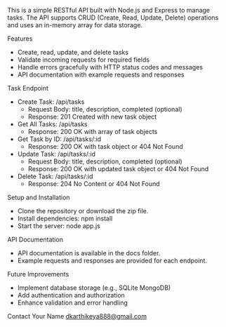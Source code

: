 This is a simple RESTful API built with Node.js and Express to manage tasks.
The API supports CRUD (Create, Read, Update, Delete) operations and uses an in-memory array for data storage.

Features
- Create, read, update, and delete tasks
- Validate incoming requests for required fields
- Handle errors gracefully with HTTP status codes and messages
- API documentation with example requests and responses

Task Endpoint
- Create Task: /api/tasks
    - Request Body: title, description, completed (optional)
    - Response: 201 Created with new task object
- Get All Tasks: /api/tasks
    - Response: 200 OK with array of task objects
- Get Task by ID: /api/tasks/:id
    - Response: 200 OK with task object or 404 Not Found
- Update Task: /api/tasks/:id
    - Request Body: title, description, completed (optional)
    - Response: 200 OK with updated task object or 404 Not Found
- Delete Task: /api/tasks/:id
    - Response: 204 No Content or 404 Not Found
 
Setup and Installation
- Clone the repository or download the zip file.
- Install dependencies: npm install
- Start the server: node app.js

API Documentation
- API documentation is available in the docs folder.
- Example requests and responses are provided for each endpoint.

Future Improvements
- Implement database storage (e.g., SQLite MongoDB)
- Add authentication and authorization
- Enhance validation and error handling

Contact
Your Name
dkarthikeya888@gmail.com
